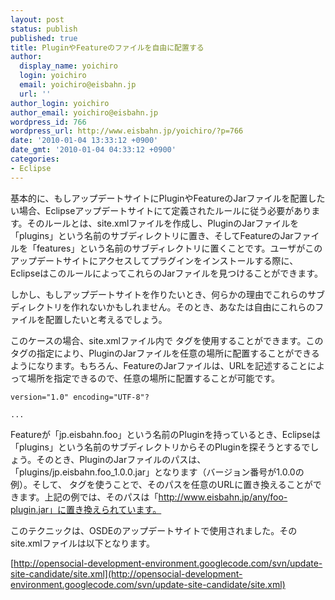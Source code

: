 ```yaml
---
layout: post
status: publish
published: true
title: PluginやFeatureのファイルを自由に配置する
author:
  display_name: yoichiro
  login: yoichiro
  email: yoichiro@eisbahn.jp
  url: ''
author_login: yoichiro
author_email: yoichiro@eisbahn.jp
wordpress_id: 766
wordpress_url: http://www.eisbahn.jp/yoichiro/?p=766
date: '2010-01-04 13:33:12 +0900'
date_gmt: '2010-01-04 04:33:12 +0900'
categories:
- Eclipse
---
```


基本的に、もしアップデートサイトにPluginやFeatureのJarファイルを配置したい場合、Eclipseアップデートサイトにて定義されたルールに従う必要があります。そのルールとは、site.xmlファイルを作成し、PluginのJarファイルを「plugins」という名前のサブディレクトリに置き、そしてFeatureのJarファイルを「features」という名前のサブディレクトリに置くことです。ユーザがこのアップデートサイトにアクセスしてプラグインをインストールする際に、EclipseはこのルールによってこれらのJarファイルを見つけることができます。

しかし、もしアップデートサイトを作りたいとき、何らかの理由でこれらのサブディレクトリを作れないかもしれません。そのとき、あなたは自由にこれらのファイルを配置したいと考えるでしょう。

このケースの場合、site.xmlファイル内で
タグを使用することができます。このタグの指定により、PluginのJarファイルを任意の場所に配置することができるようになります。もちろん、FeatureのJarファイルは、URLを記述することによって場所を指定できるので、任意の場所に配置することが可能です。

```
version="1.0" encoding="UTF-8"?

...
```

Featureが「jp.eisbahn.foo」という名前のPluginを持っているとき、Eclipseは「plugins」という名前のサブディレクトリからそのPluginを探そうとするでしょう。そのとき、PluginのJarファイルのパスは、「plugins/jp.eisbahn.foo_1.0.0.jar」となります（バージョン番号が1.0.0の例）。そして、
タグを使うことで、そのパスを任意のURLに置き換えることができます。上記の例では、そのパスは「http://www.eisbahn.jp/any/foo-plugin.jar」に置き換えられています。

このテクニックは、OSDEのアップデートサイトで使用されました。そのsite.xmlファイルは以下となります。

[http://opensocial-development-environment.googlecode.com/svn/update-site-candidate/site.xml](http://opensocial-development-environment.googlecode.com/svn/update-site-candidate/site.xml)
